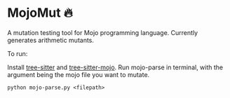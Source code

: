 MojoMut 🔥
==============
A mutation testing tool for Mojo programming language.
Currently generates arithmetic mutants. 

To run:

Install [tree-sitter] and [tree-sitter-mojo].
Run mojo-parse in terminal, with the argument being the mojo file you want to mutate.

```python mojo-parse.py <filepath>```

[tree-sitter]: https://github.com/tree-sitter/tree-sitter
[tree-sitter-mojo]: https://github.com/b-price/tree-sitter-mojo


